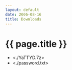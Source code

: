 ```yaml
---
layout: default
date: 2006-08-16
title: Downloads
---
```


# {{ page.title }}

- <./YaTTYD.7z>
- <./password.txt> 